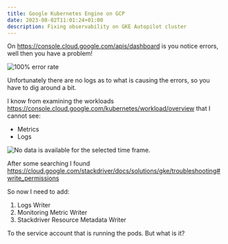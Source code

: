 ```yaml
---
title: Google Kubernetes Engine on GCP
date: 2023-08-02T11:01:24+01:00
description: Fixing observability on GKE Autopilot cluster
---
```


On https://console.cloud.google.com/apis/dashboard is you notice errors, well then you have a problem!

<img src="https://i.imgur.com/sAtKS8p.png" alt="100% error rate">

Unfortunately there are no logs as to what is causing the errors, so you have to dig around a bit.

I know from examining the workloads https://console.cloud.google.com/kubernetes/workload/overview that I cannot see:
* Metrics
* Logs

<img src="https://i.imgur.com/Obhyavl.png" alt="No data is available for the selected time frame.">

After some searching I found https://cloud.google.com/stackdriver/docs/solutions/gke/troubleshooting#write_permissions

So now I need to add:

1. Logs Writer
2. Monitoring Metric Writer
3. Stackdriver Resource Metadata Writer

To the service account that is running the pods. But what is it?